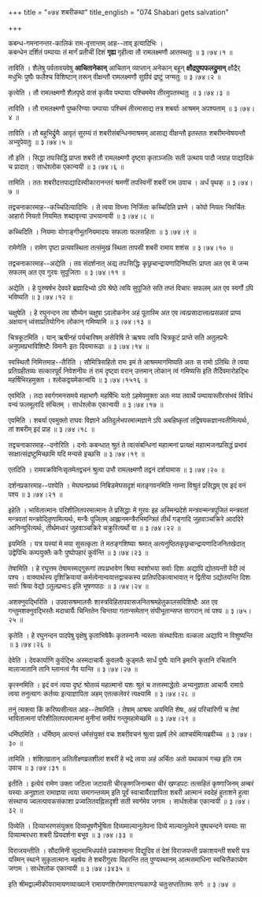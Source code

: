 +++
title = "०७४ शबरीकथा"
title_english = "074 Shabari gets salvation"

+++


कबन्ध-गमनानन्तर-कालिकं राम-वृत्तान्तम् आह--ताव् इत्यादिभिः ।  
कबन्धेन दर्शितं पम्पायाः तं मार्गं प्रतीचीं दिशं **गृह्य** गृहीत्वा तौ रामलक्ष्मणौ आतस्थतुः
 ॥  ३।७४।१  ॥   

  

ताविति । शैलेषु पर्वतावयवेषु **आचितानेकान्** आचितान् व्याप्तान् अनेकान्
बहून् **क्षौद्रपुष्पफलद्रुमान्** क्षौद्रैर् मधुभिः पुष्पैः फलैश्च विशिष्टान्
तरून् वीक्षन्तौ रामलक्ष्मणौ सुग्रीवं द्रष्टुं जग्मतुः  ॥  ३।७४।२  ॥   

  

कृत्वेति । तौ रामलक्ष्मणौ शैलपृष्ठे वासं कृत्वैव पम्पायाः पश्चिममेव
तीरमुपतस्थतुः  ॥  ३।७४।३  ॥   

  

ताविति । तौ रामलक्ष्मणौ पुष्करिण्याः पम्पायाः पश्चिमं तीरमासाद्य तत्र
शबर्याः आश्रमम् अपश्यताम्  ॥  ३।७४।४  ॥   

  

ताविति । तौ बहुभिर्द्रुमैः आवृतं सुरम्यं तं शबरीसंबन्धिनमाश्रमम् आसाद्य
वीक्षन्तौ इतस्ततः शबरीमन्वेषयन्तौ अभ्युपेयतुः  ॥  ३।७४।५  ॥   

  

तौ इति । सिद्धा तपःसिद्धिं प्राप्ता शबरी तौ रामलक्ष्मणौ दृष्ट्वा
कृताञ्जलिः सती उत्थाय पादौ जग्राह पाद्यादिकं च प्रादात् । सार्धश्लोक
एकान्वयी  ॥  ३।७४।६  ॥   

  

तामिति । ततः शबरीदत्तपाद्यादिस्वीकारानन्तरं श्रमणीं तपस्विनीं शबरीं राम
उवाच । अर्धं पृथक्  ॥  ३।७४।७  ॥   

  

तद्वचनाकारमाह--कच्चिदित्यादिभिः । ते त्वया विघ्नाः निर्जिताः कच्चिदिति
प्रश्ने । कोपो नियतः निवर्चितः आहारो नियतो नियमितः शब्दावृत्त्या
उभयान्वयी  ॥  ३।७४।८  ॥   

  

कच्चिदिति । नियमाः योगाङ्गीभूतनियमादयः सफलाः फलसहिताः  ॥  ३।७४।९  ॥   

  

रामेणेति । रामेण पृष्टा प्रत्यवस्थिता तत्संमुखं स्थिता तापसी शबरी रामाय
शशंस  ॥  ३।७४।१०  ॥   

  

तद्वचनाकारमाह--अद्येति । तव संदर्शनात् अद्य तपःसिद्धिः
कृछ्रचान्द्रायणादिनिष्पत्तिः प्राप्ता अत एव मे जन्म सफलम् अत एव गुरवः
सुपूजिताः  ॥  ३।७४।११  ॥   

  

अद्येति । हे पुरुषर्षभ देववरे ब्रह्मादिभ्यो ऽपि श्रेष्ठे त्वयि सुपूजिते
सति तप्तं विचारः सफलम् अत एव स्वर्गो ऽपि भविष्यति  ॥  ३।७४।१२  ॥   

  

चक्षुषेति । हे रघुनन्दन तव सौम्येन चक्षुषा ऽवलोकनेन अहं पूतास्मि अत एव
त्वत्प्रसादात्त्वत्प्रसन्नतां प्राप्य अक्षयान् ध्वंसाप्रतियोगिनः लोकान्
गमिष्यामि  ॥  ३।७४।१३  ॥   

  

चित्रकूटमिति । यान् ऋषीनहं पर्यचारिषम् असेविषि ते ऋषयः त्वयि चित्रकूटं
प्राप्ते सति अतुलप्रभैः अनुपमप्रभाविशिष्टैः विमानैः इतः दिवमारूढाः  ॥ 
३।७४।१४  ॥   

  

स्वस्थितौ निमित्तमाह--तैरिति । सौमित्रिसहितो रामः इमं ते आश्रममागमिष्यति
अतः स रामो ऽतिथिः ते त्वया प्रतिग्रहीतव्यः सत्कारपूर्वं निवेशनीयः तं
रामं दृष्ट्वा वरान् उत्तमान् लोकान् त्वं गमिष्यसि इति तैर्दिवमारोहद्भिः
महर्षिभिरहमुक्ता । श्लोकद्वयमेकान्वयि  ॥  ३।७४।१५१६  ॥   

  

एवमिति । तदा स्वर्गगमनसमये महाभागैः महर्षिभिः यतो ऽहमेवमुक्ता अतः मया
तवार्थे पम्पायास्तीरसंभवं विविधं वन्यं फलमूलादि संचितम् । सार्धश्लोक
एकान्वयी  ॥  ३।७४।१७  ॥   

  

एवमिति । शबर्या एवमुक्तो राघवः विज्ञाने अतिदुर्लभपरमात्मज्ञाने ऽपि
अबहिष्कृतां तद्विषयकज्ञानवतीमित्यर्थः, तां शबरीम् इदं प्राह  ॥  ३।७४।१८
 ॥   

  

तद्वचनाकारमाह--दनोरिति । दनोः कबन्धात् श्रुतं ते त्वत्संबन्धिनां
महात्मनां प्रत्यक्षं महात्मजनप्रसिद्धं प्रभावं साक्षात्संद्रष्टुमिच्छामि
यदि मन्यसे इच्छसि  ॥  ३।७४।१९  ॥   

  

एतदिति । रामवक्रविनिःसृतमेतद्वचनं श्रुत्वा उभौ रामलक्ष्मणौ तद्वनं
दर्शयामास  ॥  ३।७४।२०  ॥   

  

दर्शनप्रकारमाह--पश्येति । मेघघनप्रख्यं निबिडमेघसदृशं मतङ्गवनमिति नाम्ना
विश्रुतं प्रसिद्धम् एव इदं वनं पश्य  ॥  ३।७४।२१  ॥   

  

इहेति । भावितात्मानः परिशीलितपरमात्मानः ते प्रसिद्धाः मे गुरवः इह
अस्मिन्प्रदेशे मन्त्रवन्मन्त्रपूजितं मन्त्रवतां मन्त्रवतां
मन्त्रवेदितृ़णामित्यर्थः, मन्त्रैः पूजितम् आह्लानमन्त्रैरभिमन्त्रितं
तीर्थं गङ्गादि जुहवाञ्चक्रिरे आददिरे आनिन्युरित्यर्थः, तीर्थमध्वरं
जुहवाञ्चक्रिरे चक्रुरित्यर्थो वा  ॥  ३।७४।२२  ॥   

  

इयमिति । यत्र यस्यां मे मया सुसत्कृताः ते मतङ्गशिष्याः श्रमात्
अत्यनुष्ठितकृछ्रचान्द्रायणादिजनितखेदात् उद्वेपिभिः कम्पयुक्तैः करैः
पुष्पोपहारं कुर्वन्ति  ॥  ३।७४।२३  ॥   

  

तेषामिति । हे रघूत्तम तेषामस्मद्गुरूणां तपःप्रभावेण श्रिया स्वशोभया
सर्वाः दिशः अद्यापि द्योतयन्ती वेदी त्वं पश्य । वाक्यार्थस्य
दृशिक्रियायां कर्मत्वेनान्वयात्तद्वाचकस्य प्रातिपदिकत्वाभावात् न
द्वितीया ऽद्योतयन्ति दिशः सर्वाः श्रिया वेद्यो ऽतुलप्रभाःऽ इति भूषणपाठः
 ॥  ३।७४।२४  ॥   

  

अशक्नुवद्भिरिति । उपवासश्रमालसैः
शास्त्रविहितापवासजनितश्रमहेतुकालसविशिष्टैः अत एव गन्तुमशक्नुवद्भिस्तैः
मदाचार्यैः चिन्तितेन चिन्तया गतान्समेतान् संघीभूतान्सप्त सागरान् त्वं
पश्य  ॥  ३।७५।२५  ॥   

  

कृतेति । हे रघुनन्दन पादपेषु वृक्षेषु कृताभिषेकैः कृतस्नानैः न्यस्ताः
संस्थापिताः वल्कला अद्यापि न विशुष्यन्ति  ॥  ३।७४।२६  ॥   

  

देवेति । देवकार्याणि कुर्वद्भिः अस्मदाचार्यैः कुवलयैः कुड्मलैः सार्धं
पुष्पैः यानि इमानि कृतानि रचितानि मालाजातानि तानि म्लानत्वं नैव यान्ति
 ॥  ३।७४।२७  ॥   

  

कृत्स्नमिति । इदं वनं त्वया दृष्टं श्रोतव्यं महात्मानो यशः श्रुतं च
तत्तस्माद्धेतोः अभ्यनुज्ञाता आचार्यैः रामाग्रे त्वया तनुत्यागः कर्तव्यः
इत्याज्ञापिता अहम् एतत्कलेवरं त्यक्ष्यामि  ॥  ३।७४।२८  ॥   

  

तनुं त्यक्त्वा किं करिष्यसीत्यत आह--तेषामिति । तेषाम् आश्रमः अयमिति
शेषः, अहं परिचारिणी च तेषां भावितात्मनां परिशीलितपरमात्मनां मुनीनां
समीपं गन्तुमहामेच्छमि  ॥  ३।७४।२९  ॥   

  

धर्मिष्ठमिति । धर्मिष्ठम् अत्यन्तं धर्मसंयुक्तं वचः शबरीवचनं श्रुत्वा
प्रहर्षं लेभे आश्चर्यमित्यब्रवीच्च  ॥  ३।७४।३०  ॥   

  

तामिति । शंशितव्रतान् अतितीक्ष्णव्रतशीलां शबरीं हे भद्रे त्वया अहं
अर्चितः अतो यथाकामं गच्छ इति राम उवाच  ॥  ३।७४।३१  ॥   

  

इतीति । इत्येवं रामेण उक्ता जटिला जटावती चीरकृष्णजिनाम्बरा चीरं खण्डपटः
तत्सहितं कृष्णाजिनम् अम्बरं यस्याः अनुज्ञाता रामाज्ञया त्वया
समागन्तव्यम् इति पूर्वं स्वाचार्यैराज्ञपिता शबरी आत्मानं स्वदेहं हुताशने
हुत्वा संस्थाप्य ज्वलत्पावकसंकाशा प्रज्वलितवह्निसदृशी सती स्वर्गमेव जगाम
। सार्धश्लोक एकान्वयी  ॥  ३।७४।३२  ॥   

  

दिव्येति । दिव्याभरणसंयुक्ता दिव्यभूषणैर्भूषिता दिव्यमाल्यानुलेपना
दिव्ये माल्यानुलेपने पुष्पचन्दने यस्याः सा दिव्याम्बरधरा शबरी
प्रियदर्शना बभूव  ॥  ३।७४।३३  ॥   

  

विराजयन्तीति । सौदामिनी सुदामाभिधपर्वते प्रकाशमाना विद्युदिव तं देशं
विराजयन्ती प्रकाशयन्ती शबरी यत्र यस्मिन् स्थाने सुकृतात्मानः महर्षयः ते
शबरीगुरवः विहरन्ति तत् पुण्यस्थानम् आत्मसमाधिना स्वचित्तैकाग्र्येण जगाम
। सार्धश्लोक एकान्वयी  ॥  ३।७४।३४३५  ॥   

  

इति श्रीमद्वाल्मीकीयरामायणव्याख्याने रामायणशिरोमणावारण्यकाण्डे
चतुःसप्ततितमः सर्गः  ॥  ३।७४  ॥   

  


